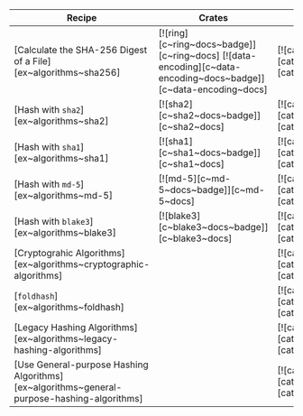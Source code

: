 | Recipe | Crates | Categories |
|--------|--------|------------|
| [Calculate the SHA-256 Digest of a File][ex~algorithms~sha256] | [![ring][c~ring~docs~badge]][c~ring~docs] [![data-encoding][c~data-encoding~docs~badge]][c~data-encoding~docs] | [![cat~algorithms][cat~algorithms~badge]][cat~algorithms] |
| [Hash with `sha2`][ex~algorithms~sha2] | [![sha2][c~sha2~docs~badge]][c~sha2~docs] | [![cat~algorithms][cat~algorithms~badge]][cat~algorithms] |
| [Hash with `sha1`][ex~algorithms~sha1] | [![sha1][c~sha1~docs~badge]][c~sha1~docs] | [![cat~algorithms][cat~algorithms~badge]][cat~algorithms] |
| [Hash with `md-5`][ex~algorithms~md-5] | [![md-5][c~md-5~docs~badge]][c~md-5~docs] | [![cat~algorithms][cat~algorithms~badge]][cat~algorithms] |
| [Hash with `blake3`][ex~algorithms~blake3] | [![blake3][c~blake3~docs~badge]][c~blake3~docs] | [![cat~algorithms][cat~algorithms~badge]][cat~algorithms] |
| [Cryptograhic Algorithms][ex~algorithms~cryptographic-algorithms] | | [![cat~algorithms][cat~algorithms~badge]][cat~algorithms] |
| [`foldhash`][ex~algorithms~foldhash] | | [![cat~algorithms][cat~algorithms~badge]][cat~algorithms] |
| [Legacy Hashing Algorithms][ex~algorithms~legacy-hashing-algorithms] | | [![cat~algorithms][cat~algorithms~badge]][cat~algorithms] |
| [Use General-purpose Hashing Algorithms][ex~algorithms~general-purpose-hashing-algorithms] | | [![cat~algorithms][cat~algorithms~badge]][cat~algorithms] |

